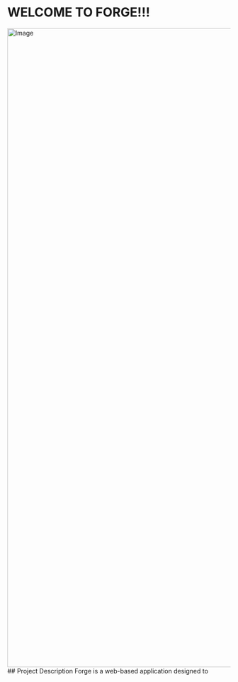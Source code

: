 # WELCOME TO FORGE!!!
<img width="1439" alt="Image" src="https://github.com/user-attachments/assets/1372c39b-ae5b-47c5-94db-3a99ba48e3ba" />
## Project Description
Forge is a web-based application designed to
